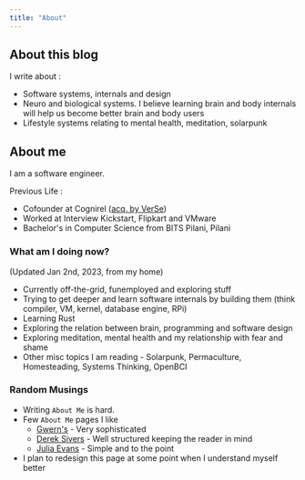 ```yaml
---
title: "About"
---
```


## About this blog

I write about :
- Software systems, internals and design
- Neuro and biological systems. I believe learning brain and body internals will help us become better brain and body users
- Lifestyle systems relating to mental health, meditation, solarpunk



## About me

I am a software engineer.

Previous Life : 
- Cofounder at Cognirel ([acq. by VerSe](https://www.crunchbase.com/acquisition/verse-innovations-acquires-cognirel--89123fa5))
- Worked at Interview Kickstart, Flipkart and VMware
- Bachelor's in Computer Science from BITS Pilani, Pilani


### What am I doing now?
(Updated Jan 2nd, 2023, from my home)

- Currently off-the-grid, funemployed and exploring stuff
- Trying to get deeper and learn software internals by building them (think compiler, VM, kernel, database engine, RPi)
- Learning Rust
- Exploring the relation between brain, programming and software design
- Exploring meditation, mental health and my relationship with fear and shame
- Other misc topics I am reading - Solarpunk, Permaculture, Homesteading, Systems Thinking, OpenBCI


### Random Musings
- Writing `About Me` is hard. 
- Few `About Me` pages I like 
  - [Gwern's](https://www.gwern.net/Links) - Very sophisticated
  - [Derek Sivers](https://sive.rs/) - Well structured keeping the reader in mind
  - [Julia Evans](https://jvns.ca/about/) - Simple and to the point
- I plan to redesign this page at some point when I understand myself better